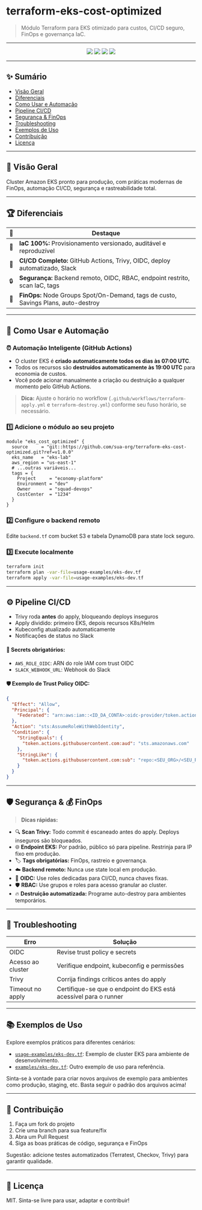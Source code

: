# terraform-eks-cost-optimized

> Módulo Terraform para EKS otimizado para custos, CI/CD seguro, FinOps e governança IaC.

---

<p align="center">
  <img src="https://img.shields.io/badge/IaC-Terraform-blueviolet?style=for-the-badge" />
  <img src="https://img.shields.io/badge/CI%2FCD-GitHub%20Actions-blue?style=for-the-badge" />
  <img src="https://img.shields.io/badge/FinOps-Ready-brightgreen?style=for-the-badge" />
  <img src="https://img.shields.io/badge/Security-Trivy%20%26%20OIDC-orange?style=for-the-badge" />
</p>

---

## ✨ Sumário

- [Visão Geral](#visão-geral)
- [Diferenciais](#diferenciais)
- [Como Usar e Automação](#como-usar-e-automação)
- [Pipeline CI/CD](#pipeline-cicd)
- [Segurança & FinOps](#segurança--finops)
- [Troubleshooting](#troubleshooting)
- [Exemplos de Uso](#exemplos-de-uso)
- [Contribuição](#contribuição)
- [Licença](#licença)

---

## 👀 Visão Geral

Cluster Amazon EKS pronto para produção, com práticas modernas de FinOps, automação CI/CD, segurança e rastreabilidade total.

---

## 🏆 Diferenciais

| 🚩 | Destaque |
|---|---|
| 💾 | **IaC 100%:** Provisionamento versionado, auditável e reproduzível |
| 🤖 | **CI/CD Completo:** GitHub Actions, Trivy, OIDC, deploy automatizado, Slack |
| 🔒 | **Segurança:** Backend remoto, OIDC, RBAC, endpoint restrito, scan IaC, tags |
| 💸 | **FinOps:** Node Groups Spot/On-Demand, tags de custo, Savings Plans, auto-destroy |

---

## 🚦 Como Usar e Automação

### ⏰ Automação Inteligente (GitHub Actions)

- O cluster EKS é **criado automaticamente todos os dias às 07:00 UTC**.
- Todos os recursos são **destruídos automaticamente às 19:00 UTC** para economia de custos.
- Você pode acionar manualmente a criação ou destruição a qualquer momento pelo GitHub Actions.

> **Dica:** Ajuste o horário no workflow (`.github/workflows/terraform-apply.yml` e `terraform-destroy.yml`) conforme seu fuso horário, se necessário.

### 1️⃣ Adicione o módulo ao seu projeto
```hcl
module "eks_cost_optimized" {
  source     = "git::https://github.com/sua-org/terraform-eks-cost-optimized.git?ref=v1.0.0"
  eks_name   = "eks-lab"
  aws_region = "us-east-1"
  # ...outras variáveis...
  tags = {
    Project     = "economy-platform"
    Environment = "dev"
    Owner       = "squad-devops"
    CostCenter  = "1234"
  }
}
```

### 2️⃣ Configure o backend remoto
Edite `backend.tf` com bucket S3 e tabela DynamoDB para state lock seguro.

### 3️⃣ Execute localmente
```sh
terraform init
terraform plan -var-file=usage-examples/eks-dev.tf
terraform apply -var-file=usage-examples/eks-dev.tf
```

---

## ⚙️ Pipeline CI/CD

- Trivy roda **antes** do apply, bloqueando deploys inseguros
- Apply dividido: primeiro EKS, depois recursos K8s/Helm
- Kubeconfig atualizado automaticamente
- Notificações de status no Slack

#### 🔑 Secrets obrigatórios:
- `AWS_ROLE_OIDC`: ARN do role IAM com trust OIDC
- `SLACK_WEBHOOK_URL`: Webhook do Slack

#### 🛡️ Exemplo de Trust Policy OIDC:
```json
{
  "Effect": "Allow",
  "Principal": {
    "Federated": "arn:aws:iam::<ID_DA_CONTA>:oidc-provider/token.actions.githubusercontent.com"
  },
  "Action": "sts:AssumeRoleWithWebIdentity",
  "Condition": {
    "StringEquals": {
      "token.actions.githubusercontent.com:aud": "sts.amazonaws.com"
    },
    "StringLike": {
      "token.actions.githubusercontent.com:sub": "repo:<SEU_ORG>/<SEU_REPO>:ref:refs/heads/main"
    }
  }
}
```

---

## 🛡️ Segurança & 💰 FinOps

> **Dicas rápidas:**

- 🔍 **Scan Trivy:** Todo commit é escaneado antes do apply. Deploys inseguros são bloqueados.
- 🌐 **Endpoint EKS:** Por padrão, público só para pipeline. Restrinja para IP fixo em produção.
- 🏷️ **Tags obrigatórias:** FinOps, rastreio e governança.
- ☁️ **Backend remoto:** Nunca use state local em produção.
- 🔑 **OIDC:** Use roles dedicadas para CI/CD, nunca chaves fixas.
- 🛡️ **RBAC:** Use grupos e roles para acesso granular ao cluster.
- 🔥 **Destruição automatizada:** Programe auto-destroy para ambientes temporários.

---

## 🧰 Troubleshooting

| Erro | Solução |
|------|---------|
| OIDC | Revise trust policy e secrets |
| Acesso ao cluster | Verifique endpoint, kubeconfig e permissões |
| Trivy | Corrija findings críticos antes do apply |
| Timeout no apply | Certifique-se que o endpoint do EKS está acessível para o runner |

---

## 📚 Exemplos de Uso

Explore exemplos práticos para diferentes cenários:

- [`usage-examples/eks-dev.tf`](terraform-eks-cost-optimized/usage-examples/eks-dev.tf): Exemplo de cluster EKS para ambiente de desenvolvimento.
- [`examples/eks-dev.tf`](terraform-eks-cost-optimized/examples/eks-dev.tf): Outro exemplo de uso para referência.

Sinta-se à vontade para criar novos arquivos de exemplo para ambientes como produção, staging, etc. Basta seguir o padrão dos arquivos acima!

---

## 🤝 Contribuição

1. Faça um fork do projeto
2. Crie uma branch para sua feature/fix
3. Abra um Pull Request
4. Siga as boas práticas de código, segurança e FinOps

Sugestão: adicione testes automatizados (Terratest, Checkov, Trivy) para garantir qualidade.

---

## 📄 Licença

MIT. Sinta-se livre para usar, adaptar e contribuir!
